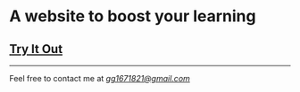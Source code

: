 # A website to boost your learning  
## [Try It Out](https://front.volupfree.site/)  
***
Feel free to contact me at *gg1671821@gmail.com*
